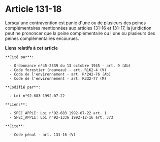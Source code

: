 # Article 131-18

Lorsqu'une contravention est punie d'une ou de plusieurs des peines complémentaires mentionnées aux articles 131-16 et
131-17, la juridiction peut ne prononcer que la peine complémentaire ou l'une ou plusieurs des peines complémentaires
encourues.

**Liens relatifs à cet article**

	**Cité par**:

	  - Ordonnance n°45-2339 du 13 octobre 1945 - art. 9 (Ab)
	  - Code forestier (nouveau) - art. R162-4 (V)
	  - Code de l'environnement - art. R*242-76 (Ab)
	  - Code de l'environnement - art. R332-77 (M)

	**Codifié par**:

	  - Loi n°92-683 1992-07-22

	**Liens**:

	  - SPEC_APPLI: Loi n°92-683 1992-07-22 art. 1
	  - SPEC_APPLI: Loi n°92-1336 1992-12-16 art. 373

	**Cite**:

	  - Code pénal - art. 131-16 (V)
